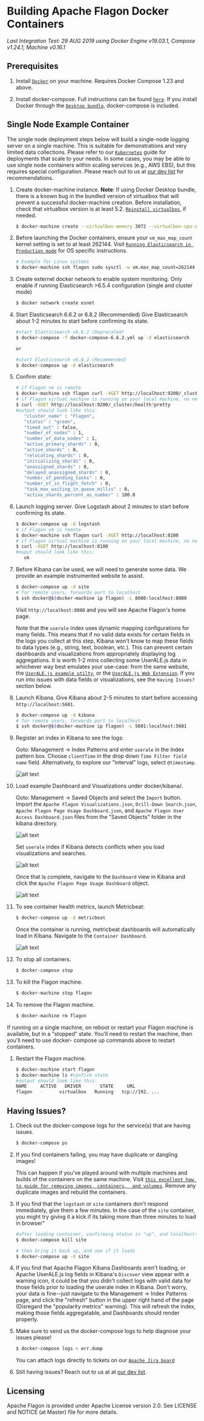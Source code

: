 Building Apache Flagon Docker Containers
===================================
*Last Integration Test: 29 AUG 2019 using Docker Engine v19.03.1, Compose v1.24.1, Machine v0.16.1*

Prerequisites
-------------

1. Install [``Docker``](http://docker.com) on your machine. Requires Docker Compose 1.23 and above.

1. Install docker-compose. Full instructions can be found [``here``](https://docs.docker.com/compose/install/). 
   If you install Docker through the [``Desktop bundle``](https://www.docker.com/products/docker-desktop), docker-compose is included.
   
Single Node Example Container
-----------------------------

The single node deployment steps below will build a single-node logging server on a single
machine. This is suitable for demonstrations and very limited data collections. Please 
refer to our [``Kubernetes``](https://github.com/apache/incubator-flagon/tree/master/kubernetes) guide for deployments that scale to your needs. In some cases, 
you may be able to use single node containers within scaling services (e.g., AWS EBS), but this 
requires special configuration. Please reach out to us at [our dev list](mailto:dev@flagon.incubator.apache.org) for recommendations.

1. Create docker-machine instance. 
   **Note**: If using Docker Desktop bundle, there is a known bug in 
   the bundled version of virtualbox that will prevent a successful docker-machine creation.
   Before installation, check that virtualbox version is at least 5.2. [``Reinstall virtualbox``](https://www.virtualbox.org/wiki/Downloads), if needed.
   
   ```bash
   $ docker-machine create --virtualbox-memory 3072 --virtualbox-cpu-count 2 flagon
   ```
    
1. Before launching the Docker containers, ensure your ``vm_max_map_count``
   kernel setting is set to at least 262144.
   Visit [``Running Elasticsearch in Production mode``](https://www.elastic.co/guide/en/elasticsearch/reference/5.5/docker.html#docker-cli-run-prod-mode) for OS specific instructions.

   ```bash
   # Example for Linux systems
   $ docker-machine ssh flagon sudo sysctl -w vm.max_map_count=262144
   ```

1. Create externel docker network to enable system monitoring. Only enable if running 
   Elasticsearch >6.5.4 configuration (single and cluster mode)
   
   ```bash
   $ docker network create esnet
   ```

1. Start Elasticsearch 6.6.2 or 6.8.2 (Recommended) Give Elasticsearch about 1-2 minutes to start before confirming its state.
   
   ```bash
   #start Elasticsearch v6.6.2 (Deprecated)
   $ docker-compose -f docker-compose-6.6.2.yml up -d elasticsearch
   
   or
   
   #start Elasticsearch v6.8.2 (Recommended)
   $ docker-compose up -d elasticsearch
   ```

1. Confirm state:
   ```bash
   # if Flagon vm is remote
   $ docker-machine ssh flagon curl -XGET http://localhost:9200/_cluster/health?pretty
   # if Flagon virtual machine is running on your local machine, no need for ssh, instead:
   $ curl -XGET http://localhost:9200/_cluster/health?pretty
   #output should look like this:
      "cluster_name" : "Flagon",
      "status" : "green",
      "timed_out" : false,
      "number_of_nodes" : 1,
      "number_of_data_nodes" : 1,
      "active_primary_shards" : 0,
      "active_shards" : 0,
      "relocating_shards" : 0,
      "initializing_shards" : 0,
      "unassigned_shards" : 0,
      "delayed_unassigned_shards" : 0,
      "number_of_pending_tasks" : 0,
      "number_of_in_flight_fetch" : 0,
      "task_max_waiting_in_queue_millis" : 0,
      "active_shards_percent_as_number" : 100.0
   ```
 
1. Launch logging server. Give Logstash about 2 minutes to start before confirming 
   its state.
  
   ```bash
   $ docker-compose up -d logstash
   # if Flagon vm is remote
   $ docker-machine ssh flagon curl -XGET http://localhost:8100
   # if Flagon virtual machine is running on your local machine, no need for ssh, instead:
   $ curl -XGET http://localhost:8100
   #ouput should look like this:
      ok
   ```
   
1. Before Kibana can be used, we will need to generate some data. We provide an example instrumented website to assist. 
   
   ```bash
   $ docker-compose up -d site
   # for remote users, forwards port to localhost
   $ ssh docker@$(docker-machine ip flagon) -L 8080:localhost:8080
   ```
   
   Visit `http://localhost:8080` and you will see Apache Flagon's home page.
   
   Note that the `userale` index uses dynamic mapping configurations for many fields. This means that if no valid data exists for 
   certain fields in the logs you collect at this step, Kibana won't know to map these fields to data types (e.g., string, text, 
   boolean, etc.). This can prevent certain dashboards and visualizations from appropriately displaying log aggregations. It is worth 
   1-2 mins collecting some UserALE.js data in whichever way best emulates your use-case: from the same website, the [``UserALE.js example utilty``](https://github.com/apache/incubator-flagon-useralejs/tree/FLAGON-192/example), or the [``UserALE.js Web Extension``](https://github.com/apache/incubator-flagon-useralejs/tree/FLAGON-192/src/UserALEWebExtension). If you run into issues with data fields or visualizations, see the `Having Issues?` section below.

1. Launch Kibana. Give Kibana about 2-5 minutes to start before accessing
   `http://localhost:5601`. 
   
   ```bash
   $ docker-compose up -d kibana
   # for remote users, forwards port to localhost
   $ ssh docker@$(docker-machine ip flagon) -L 5601:localhost:5601
   ```

1. Register an index in Kibana to see the logs:

   Goto: Management -> Index Patterns and enter `userale` in the Index pattern box.
   Choose `clientTime` in the drop down `Time Filter field name` field. Alternatively, to explore our "interval" logs, select `@timestamp`.
  
   ![alt text][configure_index]
   
1. Load example Dashboard and Visualizations under docker/kibana/.

   Goto: Management -> Saved Objects and select the `Import` button. Import the
   `Apache Flagon Visualizations.json`, `Drill-Down Search.json`, `Apache Flagon Page Usage Dashboard.json`, and `Apache Flagon User Access Dashboard.json` files from the "Saved Objects" folder in the kibana directory.

   ![alt text][management]

   Set `userale` index if Kibana detects conflicts when you load visualizations and searches. 
   
   ![alt text][viz_import]
   
   Once that is complete, navigate to the `Dashboard` view in Kibana and click the
   `Apache Flagon Page Usage Dashboard` object. 

   ![alt text][dashboard]
   
1. To see container health metrics, launch Metricbeat:

   ```bash
   $ docker-compose up -d metricbeat
   ```
   
   Once the container is running, metricbeat dashboards will automatically load in Kibana. Navigate to the `Container Dashboard`.
   
   ![alt text][metrics]
   
1. To stop all containers.
    ```bash
    $ docker-compose stop
    ```
    
 1. To kill the Flagon machine.
    ```bash
    $ docker-machine stop flagon
    ```
    
 1. To remove the Flagon machine.
    ```bash
    $ docker-machine rm flagon
    ```
    
If running on a single machine, on reboot or restart your Flagon machine is available, but 
in a "stopped" state. You'll need to restart the machine, then you'll need to use docker-
compose up commands above to restart containers.

 1. Restart the Flagon machine.
    ```bash
    $ docker-machine start flagon
    $ docker-machine ls #confirm state
    #output should look like this:
    NAME     ACTIVE   DRIVER       STATE     URL                       SWARM   DOCKER     ERRORS
    flagon   -      virtualbox   Running   tcp://192. ...                    v19.03.1   
    ```

Having Issues?
--------------
1. Check out the docker-compose logs for the service(s) that are having issues.

   ```bash
   $ docker-compose ps 
   ```

1. If you find containers failing, you may have duplicate or dangling images! 
   
   This can happen if you've played around with multiple machines and builds of the containers 
   on the same machine. Visit [``this excellent how to guide for removing images, containers, 
   and volumes``](https://www.digitalocean.com/community/tutorials/how-to-remove-docker-images-containers-and-volumes). Remove any duplicate images and rebuild the containers.
   
1. If you find that the `logstash` or `site` containers don't respond immediately, give them a few minutes. 
   In the case of the `site` container, you might try giving it a kick if its taking more than three minutes to load in browser"

   ```bash
   #after loading container, confirming status is "up", and localhost:8080 still isn't loading, bring the container down
   $ docker-compose kill site
   
   # then bring it back up, and see if it loads
   $ docker-compose up -d site
   ```
   
1. If you find that Apache Flagon Kibana Dashboards aren't loading, or Apache UserALE.js log fields in Kibana's `Discover` view
   appear with a warning icon, it could be that you didn't collect logs with valid data for those fields prior to loading the userale 
   index in Kibana. Don't worry, your data is fine--just navigate to the Management -> Index Patterns page, and click the "refresh" button in the upper right hand of the page (Disregard the "popularity metrics" warning). This will refresh the index, making those 
   fields aggregatable, and Dashboards should render properly.

1. Make sure to send us the docker-compose logs to help diagnose your issues please!

   ```bash
   $ docker-compose logs > err.dump 
   ```
   
    You can attach logs directly to tickets on our [``Apache Jira board``](https://issues.apache.org/jira/issues/?jql=project+%3D+FLAGON+AND+component+%3D+builds)
   
1. Still having issues? Reach out to us at at [our dev list](mailto:dev@flagon.incubator.apache.org).

[configure_index]: ./docs/images/configure_index.png "Configure Kibana index"
[confirmation]: ./docs/images/confirmation.png "Confirm index pattern conflicts"
[dashboard]: ./docs/images/dashboard.png "Apache Flagon Page Usage Dashboard"
[management]: ./docs/images/management.png "Kibana management console"
[metrics]: ./docs/images/DockerBeats_Dashboard.png "Metricbeat Dashboard"
[viz_import]: ./docs/images/viz_import.png "Visualization Import Configuration"

Licensing
--------------

Apache Flagon is provided under Apache License version 2.0. See LICENSE and NOTICE (at Master) file for more 
details.
